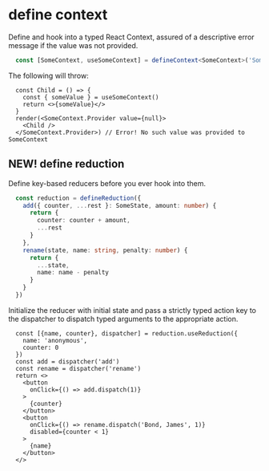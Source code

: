 # define context

Define and hook into a typed React Context, assured of a descriptive error message if the value was not provided.
```ts
  const [SomeContext, useSomeContext] = defineContext<SomeContext>('Some', 'such')
```

The following will throw:
```tsx
  const Child = () => {
    const { someValue } = useSomeContext()
    return <>{someValue}</>
  }
  render(<SomeContext.Provider value={null}>
    <Child />
  </SomeContext.Provider>) // Error! No such value was provided to SomeContext
```

## NEW! define reduction

Define key-based reducers before you ever hook into them.
```ts
  const reduction = defineReduction({
    add({ counter, ...rest }: SomeState, amount: number) {
      return {
        counter: counter + amount,
        ...rest
      }
    },
    rename(state, name: string, penalty: number) {
      return {
        ...state,
        name: name - penalty
      }
    }
  })
```

Initialize the reducer with initial state and pass a strictly typed action key to the dispatcher to dispatch typed arguments to the appropriate action.
```tsx
  const [{name, counter}, dispatcher] = reduction.useReduction({
    name: 'anonymous',
    counter: 0
  })
  const add = dispatcher('add')
  const rename = dispatcher('rename')
  return <>
  	<button 
	  onClick={() => add.dispatch(1)}
	>
	  {counter}
	</button>
	<button 
	  onClick={() => rename.dispatch('Bond, James', 1)} 
	  disabled={counter < 1}
	>
	  {name}
	</button>
  </>
```
